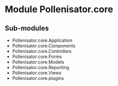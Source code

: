 Module Pollenisator.core
========================

Sub-modules
-----------
* Pollenisator.core.Application
* Pollenisator.core.Components
* Pollenisator.core.Controllers
* Pollenisator.core.Forms
* Pollenisator.core.Models
* Pollenisator.core.Reporting
* Pollenisator.core.Views
* Pollenisator.core.plugins